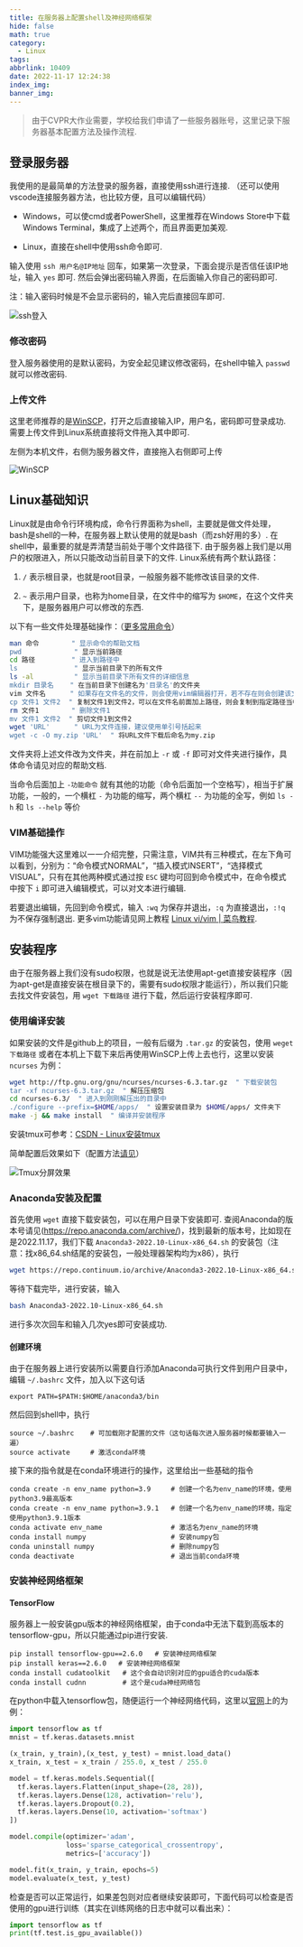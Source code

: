 ```yaml
---
title: 在服务器上配置shell及神经网络框架
hide: false
math: true
category:
  - Linux
tags:
abbrlink: 10409
date: 2022-11-17 12:24:38
index_img:
banner_img:
---
```


> 由于CVPR大作业需要，学校给我们申请了一些服务器账号，这里记录下服务器基本配置方法及操作流程.

## 登录服务器

我使用的是最简单的方法登录的服务器，直接使用ssh进行连接. （还可以使用vscode连接服务器方法，也比较方便，且可以编辑代码）

- Windows，可以使cmd或者PowerShell，这里推荐在Windows Store中下载Windows Terminal，集成了上述两个，而且界面更加美观.

- Linux，直接在shell中使用ssh命令即可.

输入使用 `ssh 用户名@IP地址` 回车，如果第一次登录，下面会提示是否信任该IP地址，输入 `yes` 即可. 然后会弹出密码输入界面，在后面输入你自己的密码即可.

注：输入密码时候是不会显示密码的，输入完后直接回车即可.

![ssh登入](https://s1.ax1x.com/2022/11/17/ze4O4e.png)

### 修改密码

登入服务器使用的是默认密码，为安全起见建议修改密码，在shell中输入 `passwd` 就可以修改密码.

### 上传文件

这里老师推荐的是[WinSCP](https://winscp.net/eng/news.php)，打开之后直接输入IP，用户名，密码即可登录成功. 需要上传文件到Linux系统直接将文件拖入其中即可.

左侧为本机文件，右侧为服务器文件，直接拖入右侧即可上传

![WinSCP](https://s1.ax1x.com/2022/11/17/ze4mTO.png)

## Linux基础知识

Linux就是由命令行环境构成，命令行界面称为shell，主要就是做文件处理，bash是shell的一种，在服务器上默认使用的就是bash（而zsh好用的多）. 在shell中，最重要的就是弄清楚当前处于哪个文件路径下. 由于服务器上我们是以用户的权限进入，所以只能改动当前目录下的文件. Linux系统有两个默认路径：

1. `/` 表示根目录，也就是root目录，一般服务器不能修改该目录的文件.

2. `~` 表示用户目录，也称为home目录，在文件中的缩写为 `$HOME`，在这个文件夹下，是服务器用户可以修改的东西.

以下有一些文件处理基础操作：（[更多常用命令](/posts/64648/#linux)）

```bash
man 命令        " 显示命令的帮助文档
pwd             " 显示当前路径
cd 路径         " 进入到路径中
ls              " 显示当前目录下的所有文件
ls -al          " 显示当前目录下所有文件的详细信息
mkdir 目录名    " 在当前目录下创建名为'目录名'的文件夹
vim 文件名      " 如果存在文件名的文件，则会使用vim编辑器打开，若不存在则会创建该文件
cp 文件1 文件2  " 复制文件1到文件2，可以在文件名前面加上路径，则会复制到指定路径当中
rm 文件1        " 删除文件1
mv 文件1 文件2  " 剪切文件1到文件2
wget 'URL'      " URL为文件连接，建议使用单引号括起来
wget -c -O my.zip 'URL'  " 将URL文件下载后命名为my.zip
```

文件夹将上述文件改为文件夹，并在前加上 `-r` 或 `-f` 即可对文件夹进行操作，具体命令请见对应的帮助文档.

当命令后面加上 `-功能命令` 就有其他的功能（命令后面加一个空格写），相当于扩展功能，一般的，一个横杠 `-` 为功能的缩写，两个横杠 `--` 为功能的全写，例如 `ls -h` 和 `ls --help` 等价

### VIM基础操作

VIM功能强大这里难以一一介绍完整，只需注意，VIM共有三种模式，在左下角可以看到，分别为：“命令模式NORMAL”，“插入模式INSERT”，“选择模式VISUAL”，只有在其他两种模式通过按 `ESC` 键均可回到命令模式中，在命令模式中按下 `i` 即可进入编辑模式，可以对文本进行编辑.

若要退出编辑，先回到命令模式，输入 `:wq` 为保存并退出，`:q` 为直接退出，`:!q` 为不保存强制退出. 更多vim功能请见网上教程 [Linux vi/vim | 菜鸟教程](https://www.runoob.com/linux/linux-vim.html).

## 安装程序

由于在服务器上我们没有sudo权限，也就是说无法使用apt-get直接安装程序（因为apt-get是直接安装在根目录下的，需要有sudo权限才能运行），所以我们只能去找文件安装包，用 `wget 下载路径` 进行下载，然后运行安装程序即可.

### 使用编译安装

如果安装的文件是github上的项目，一般有后缀为 `.tar.gz` 的安装包，使用 `weget 下载路径` 或者在本机上下载下来后再使用WinSCP上传上去也行，这里以安装 `ncurses` 为例：

```bash
wget http://ftp.gnu.org/gnu/ncurses/ncurses-6.3.tar.gz  " 下载安装包
tar -xf ncurses-6.3.tar.gz  " 解压压缩包
cd ncurses-6.3/  " 进入到刚刚解压出的目录中
./configure --prefix=$HOME/apps/  " 设置安装目录为 $HOME/apps/ 文件夹下
make -j && make install  " 编译并安装程序
```

安装tmux可参考：[CSDN - Linux安装tmux](https://blog.csdn.net/tianyunzqs/article/details/110410184)

简单配置后效果如下（配置方法[请见](/posts/64648/#tmux)）

![Tmux分屏效果](https://s1.ax1x.com/2022/11/18/zuZvz8.png)

### Anaconda安装及配置

首先使用 `wget` 直接下载安装包，可以在用户目录下安装即可. 查阅Anaconda的版本号请见(https://repo.anaconda.com/archive/)，找到最新的版本号，比如现在是2022.11.17，我们下载 `Anaconda3-2022.10-Linux-x86_64.sh` 的安装包（注意：找x86\_64.sh结尾的安装包，一般处理器架构均为x86），执行

```bash
wget https://repo.continuum.io/archive/Anaconda3-2022.10-Linux-x86_64.sh
```

等待下载完毕，进行安装，输入

```bash
bash Anaconda3-2022.10-Linux-x86_64.sh
```

进行多次次回车和输入几次yes即可安装成功.

#### 创建环境

由于在服务器上进行安装所以需要自行添加Anaconda可执行文件到用户目录中，编辑 `~/.bashrc` 文件，加入以下这句话

```
export PATH=$PATH:$HOME/anaconda3/bin
```

然后回到shell中，执行

```
source ~/.bashrc    # 可加载刚才配置的文件（这句话每次进入服务器时候都要输入一遍）
source activate     # 激活conda环境
```

接下来的指令就是在conda环境进行的操作，这里给出一些基础的指令

```
conda create -n env_name python=3.9     # 创建一个名为env_name的环境，使用python3.9最高版本
conda create -n env_name python=3.9.1   # 创建一个名为env_name的环境，指定使用python3.9.1版本
conda activate env_name                 # 激活名为env_name的环境
conda install numpy                     # 安装numpy包
conda uninstall numpy                   # 删除numpy包
conda deactivate                        # 退出当前conda环境
```

### 安装神经网络框架

#### TensorFlow

服务器上一般安装gpu版本的神经网络框架，由于conda中无法下载到高版本的tensorflow-gpu，所以只能通过pip进行安装.

```
pip install tensorflow-gpu==2.6.0   # 安装神经网络框架
pip install keras==2.6.0   # 安装神经网络框架
conda install cudatoolkit   # 这个会自动识别对应的gpu适合的cuda版本
conda install cudnn         # 这个是cuda神经网络包
```

在python中载入tensorflow包，随便运行一个神经网络代码，这里以[官网](https://tensorflow.google.cn/overview)上的为例：

```python
import tensorflow as tf
mnist = tf.keras.datasets.mnist

(x_train, y_train),(x_test, y_test) = mnist.load_data()
x_train, x_test = x_train / 255.0, x_test / 255.0

model = tf.keras.models.Sequential([
  tf.keras.layers.Flatten(input_shape=(28, 28)),
  tf.keras.layers.Dense(128, activation='relu'),
  tf.keras.layers.Dropout(0.2),
  tf.keras.layers.Dense(10, activation='softmax')
])

model.compile(optimizer='adam',
              loss='sparse_categorical_crossentropy',
              metrics=['accuracy'])

model.fit(x_train, y_train, epochs=5)
model.evaluate(x_test, y_test)
```

检查是否可以正常运行，如果差包则对应者继续安装即可，下面代码可以检查是否使用的gpu进行训练（其实在训练网络的日志中就可以看出来）：

```python
import tensorflow as tf
print(tf.test.is_gpu_available())
```
